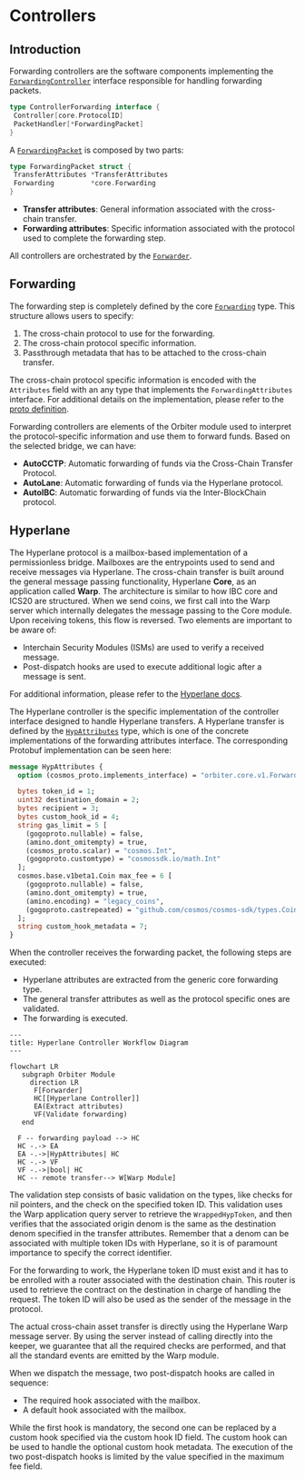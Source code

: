 # Controllers

## Introduction

Forwarding controllers are the software components implementing the
[`ForwardingController`](https://github.com/noble-assets/orbiter/blob/main/types/controller.go#L30-L33)
interface responsible for handling forwarding packets.

```go
type ControllerForwarding interface {
 Controller[core.ProtocolID]
 PacketHandler[*ForwardingPacket]
}
```

A [`ForwardingPacket`](https://github.com/noble-assets/orbiter/blob/main/types/packet.go#L171-L174)
is composed by two parts:

```go
type ForwardingPacket struct {
 TransferAttributes *TransferAttributes
 Forwarding         *core.Forwarding
}
```

- **Transfer attributes**: General information associated with the cross-chain transfer.
- **Forwarding attributes**: Specific information associated with the protocol used to complete the
  forwarding step.

All controllers are orchestrated by the
[`Forwarder`](https://github.com/noble-assets/orbiter/blob/main/keeper/component/forwarder/forwarder.go#L42-L55).

## Forwarding

The forwarding step is completely defined by the core
[`Forwarding`](https://github.com/noble-assets/orbiter/blob/main/types/core/orbiter.pb.go#L79-L91)
type. This structure allows users to specify:

1. The cross-chain protocol to use for the forwarding.
2. The cross-chain protocol specific information.
3. Passthrough metadata that has to be attached to the cross-chain transfer.

The cross-chain protocol specific information is encoded with the `Attributes` field with an any
type that implements the `ForwardingAttributes` interface. For additional details on the
implementation, please refer to the
[proto definition](https://github.com/noble-assets/orbiter/blob/main/proto/noble/orbiter/core/v1/orbiter.proto#L35-L55).

Forwarding controllers are elements of the Orbiter module used to interpret the protocol-specific
information and use them to forward funds. Based on the selected bridge, we can have:

- **AutoCCTP**: Automatic forwarding of funds via the Cross-Chain Transfer Protocol.
- **AutoLane**: Automatic forwarding of funds via the Hyperlane protocol.
- **AutoIBC**: Automatic forwarding of funds via the Inter-BlockChain protocol.

## Hyperlane

The Hyperlane protocol is a mailbox-based implementation of a permissionless bridge. Mailboxes are
the entrypoints used to send and receive messages via Hyperlane. The cross-chain transfer is built
around the general message passing functionality, Hyperlane **Core**, as an application called
**Warp**. The architecture is similar to how IBC core and ICS20 are structured. When we send coins,
we first call into the Warp server which internally delegates the message passing to the Core module.
Upon receiving tokens, this flow is reversed.
Two elements are important to be aware of:

- Interchain Security Modules (ISMs) are used to verify a received message.
- Post-dispatch hooks are used to execute additional logic after a message is sent.

For additional information, please refer to the [Hyperlane docs](https://docs.hyperlane.xyz/).

The Hyperlane controller is the specific implementation of the controller interface designed to
handle Hyperlane transfers. A Hyperlane transfer is defined by the
[`HypAttributes`](https://github.com/noble-assets/orbiter/blob/main/proto/noble/orbiter/controller/forwarding/v1/hyperlane.proto#L12-L48)
type, which is one of the concrete implementations of the forwarding attributes interface.
The corresponding Protobuf implementation can be seen here:

```protobuf
message HypAttributes {
  option (cosmos_proto.implements_interface) = "orbiter.core.v1.ForwardingAttributes";

  bytes token_id = 1;
  uint32 destination_domain = 2;
  bytes recipient = 3;
  bytes custom_hook_id = 4;
  string gas_limit = 5 [
    (gogoproto.nullable) = false,
    (amino.dont_omitempty) = true,
    (cosmos_proto.scalar) = "cosmos.Int",
    (gogoproto.customtype) = "cosmossdk.io/math.Int"
  ];
  cosmos.base.v1beta1.Coin max_fee = 6 [
    (gogoproto.nullable) = false,
    (amino.dont_omitempty) = true,
    (amino.encoding) = "legacy_coins",
    (gogoproto.castrepeated) = "github.com/cosmos/cosmos-sdk/types.Coins"
  ];
  string custom_hook_metadata = 7;
}
```

When the controller receives the forwarding packet, the following steps are executed:

- Hyperlane attributes are extracted from the generic core forwarding type.
- The general transfer attributes as well as the protocol specific ones are validated.
- The forwarding is executed.

```mermaid
---
title: Hyperlane Controller Workflow Diagram
---

flowchart LR
   subgraph Orbiter Module
     direction LR
      F[Forwarder]
      HC[[Hyperlane Controller]]
      EA(Extract attributes)
      VF(Validate forwarding)
   end

  F -- forwarding payload --> HC
  HC -.-> EA
  EA -.->|HypAttributes| HC
  HC -.-> VF
  VF -.->|bool| HC
  HC -- remote transfer--> W[Warp Module]
```

The validation step consists of basic validation on the types, like checks for nil pointers, and the
check on the specified token ID. This validation uses the Warp application query server to retrieve
the `WrappedHypToken`, and then verifies that the associated origin denom is the same as the
destination denom specified in the transfer attributes. Remember that a denom can be associated with
multiple token IDs with Hyperlane, so it is of paramount importance to specify the correct
identifier.

For the forwarding to work, the Hyperlane token ID must exist and it has to be enrolled with a
router associated with the destination chain. This router is used to retrieve the contract on the
destination in charge of handling the request. The token ID will also be used as the sender of the
message in the protocol.

The actual cross-chain asset transfer is directly using the Hyperlane Warp message server.
By using the server instead of calling directly into the keeper,
we guarantee that all the required checks are performed,
and that all the standard events are emitted by the Warp module.

When we dispatch the message, two post-dispatch hooks are called in sequence:

- The required hook associated with the mailbox.
- A default hook associated with the mailbox.

While the first hook is mandatory,
the second one can be replaced by a custom hook specified via the custom hook ID field.
The custom hook can be used to handle the optional custom hook metadata.
The execution of the two post-dispatch hooks is limited
by the value specified in the maximum fee field.
